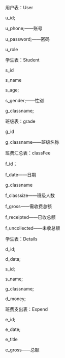 用户表：User

u_id;

u_phone;——账号		

u_password;——密码

u_role



学生表：Student

s_id

s_name

s_age;

s_gender;——性别

g_classname;



班级表：grade

g_id

g_classname——班级名称





班费汇总表：classFee

f_id；

f_date——日期

g_classname

f_classsize——班级人数

f_gross——需收费总额

f_receipted——已收总额

f_uncollected——未收总额



学生表：Details

d_id;

d_data;

s_id;

s_name;

g_classname;

d_money;





班费支出表：Expend

e_id;

e_date;

e_title

e_gross——总额











